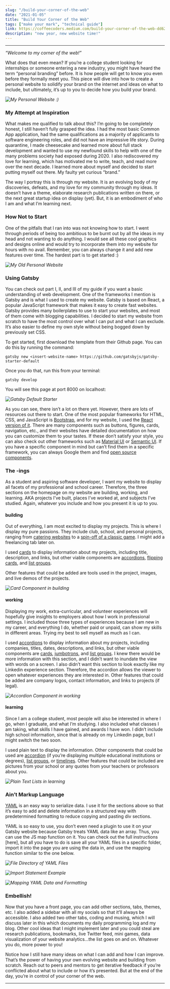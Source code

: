 ```yaml
---
slug: "/build-your-corner-of-the-web"
date: "2021-01-05"
title: "Build Your Corner of the Web"
tags: ["make your mark", "technical guide"]
link: https://coffeecoders.medium.com/build-your-corner-of-the-web-dd6245f1e3d6
description: "new year, new website time!"
---
```

___
*“Welcome to my corner of the web!”*

What does that even mean? If you’re a college student looking for internships or someone entering a new industry, you might have heard the term “personal branding” before. It is how people will get to know you even before they formally meet you. This piece will dive into how to create a personal website to solidify your brand on the internet and ideas on what to include, but ultimately, it’s up to you to decide how you build your brand.

*![My Personal Website :)](../images/corner-part-1/new.png "Personal Website")*

### My Attempt at Inspiration

What makes me qualified to talk about this? I’m going to be completely honest, I still haven’t fully grasped the idea. I had the most basic Common App application, had the same qualifications as a majority of applicants to software engineering roles, and did not have an impressive life story. During quarantine, I made cheesecake and learned more about full stack development and wanted to use my newfound skills to help with one of the many problems society had exposed during 2020. I also rediscovered my love for learning, which has motivated me to write, teach, and read more over the next decade. I learned more about myself and decided to start putting myself out there. My faulty yet curious “brand.” 

The way I portray this is through my website. It is an evolving body of my discoveries, defeats, and my love for my community through my ideas. It doesn’t have a theme, elaborate research publications written on there, or the next great startup idea on display (yet). But, it is an embodiment of who I am and what I’m learning next. 

### How Not to Start

One of the pitfalls that I ran into was not knowing how to start. I went through periods of being too ambitious to be burnt out by all the ideas in my head and not wanting to do anything. I would see all these cool graphics and designs online and would try to incorporate them into my website for hours with no avail. Remember, you can always change it and add new features over time. The hardest part is to get started :)

*![My Old Personal Website](../images/corner-part-1/old.png "Old Personal Website")*

### Using Gatsby 

You can check out part I, II, and III of my guide if you want a basic understanding of web development. One of the frameworks I mention is Gatsby and is what I used to create my website. Gatsby is based on React, a popular JavaScript framework that makes it easy to create fast websites. Gatsby provides many boilerplates to use to start your websites, and most of them come with blogging capabilities. I decided to start my website from scratch to have the most control over what I can put and what I can exclude. It’s also easier to define my own style without being bogged down by previously set CSS. 

To get started, first download the template from their Github page. You can do this by running the command:

```
gatsby new <insert-website-name> https://github.com/gatsbyjs/gatsby-starter-default
```

Once you do that, run this from your terminal:

```
gatsby develop
```

You will see this page at port 8000 on localhost:

*![Gatsby Default Starter](../images/corner-part-1/template.png "Gatsby Default Starter")*

As you can see, there isn’t a lot on there yet. However, there are lots of resources out there to start. One of the most popular frameworks for HTML, CSS, and JavaScript is [Bootstrap](https://getbootstrap.com/), and for my website, I used the [React version of it](https://react-bootstrap.github.io/). There are many components such as buttons, figures, cards, navigation, etc., and their websites have detailed documentation on how you can customize them to your tastes. If these don’t satisfy your style, you can also check out other frameworks such as [Material UI](http://material-ui.com/) or [Semantic UI](https://semantic-ui.com/). If you have a specific component in mind but can’t find them in a specific framework, you can always Google them and find [open source components](https://github.com/brillout/awesome-react-components). 

### The -ings

As a student and aspiring software developer, I want my website to display all facets of my professional and school career. Therefore, the three sections on the homepage on my website are building, working, and learning. AKA projects I’ve built, places I’ve worked at, and subjects I’ve studied. Again, whatever you include and how you present it is up to you. 

#### building

Out of everything, I am most excited to display my projects. This is where I display my pure passions. They include club, school, and personal projects, ranging from [catering websites](https://atasteofafrica.netlify.app/) to a [spin-off of a classic game](https://github.com/asaxena2019/pacman). I might add a freelancing tab later on.

I used [cards](https://react-bootstrap.github.io/components/cards/) to display information about my projects, including title, description, and links, but other viable components are [accordions](https://react-bootstrap.github.io/components/accordion/), [flipping cards](https://reactjsexample.com/flipping-cards-for-your-react-projects/), and [list groups](https://react-bootstrap.github.io/components/list-group/). 

Other features that could be added are tools used in the project, images, and live demos of the projects.

*![Card Component in building](../images/corner-part-1/card.png "Card Component in building")*

#### working

Displaying my work, extra-curricular, and volunteer experiences will hopefully give insights to employers about how I work in professional settings. I included those three types of experiences because I am new in my career, and everything I do, whether paid or unpaid, can show my skills in different areas. Trying my best to sell myself as much as I can.

I used [accordions](https://react-bootstrap.github.io/components/accordion/) to display information about my projects, including companies, titles, dates, descriptions, and links, but other viable components are [cards](https://react-bootstrap.github.io/components/cards/), [jumbotrons](https://react-bootstrap.github.io/components/jumbotron/), and [list groups](https://react-bootstrap.github.io/components/list-group/). I knew there would be more information with this section, and I didn’t want to inundate the view with words on a screen. I also didn’t want this section to look exactly like my Linkedin experience section. Therefore, the accordion allows the viewer to open whatever experiences they are interested in. Other features that could be added are company logos, contact information, and links to projects (if legal).

*![Accordion Component in working](../images/corner-part-1/accordion.png "Accordion Component in working")*

#### learning

Since I am a college student, most people will also be interested in where I go, when I graduate, and what I’m studying. I also included what classes I am taking, what skills I have gained, and awards I have won. I didn’t include high school information, since that is already on my Linkedin page, but I might switch the two soon.

I used plain text to display the information. Other components that could be used are [accordion](https://react-bootstrap.github.io/components/accordion/) (if you’re displaying multiple educational institutions or degrees), [list groups](https://react-bootstrap.github.io/components/list-group/), or [timelines](https://reactjsexample.com/tag/timeline/). Other features that could be included are pictures from your school or any quotes from your teachers or professors about you.

*![Plain Text Lists in learning](../images/corner-part-1/text.png "Plain Text Lists in learning")*

### Ain’t Markup Language

[YAML](https://yaml.org/) is an easy way to serialize data. I use it for the sections above so that it’s easy to add and delete information in a structured way with predetermined formatting to reduce copying and pasting div sections.

YAML is so easy to use, you don’t even need a plugin to use it on your Gatsby website because Gatsby treats YAML data like an array. Thus, you can use the JS map function on it. You can check out the full instructions [here], but all you have to do is save all your YAML files in a specific folder, import it into the page you are using the data in, and use the mapping function similar to the one below.

*![File Directory of YAML Files](../images/corner-part-1/file.png "Plain Text Lists in learning")*

*![Import Statement Example](../images/corner-part-1/import.png "Import Statement Example")*

*![Mapping YAML Data and Formatting](../images/corner-part-1/map.png "Mapping YAML Data and Formatting")*

### Embellish!

Now that you have a front page, you can add other sections, tabs, themes, etc. I also added a sidebar with all my socials so that it’ll always be accessible. I also added two other tabs, coding and musing, which I will discuss later in this which documents my daily programming log and my blog. Other cool ideas that I might implement later and you could steal are research publications, bookmarks, live Twitter feed, mini games, data visualization of your website analytics...the list goes on and on. Whatever you do, more power to you! 

Notice how I still have many ideas on what I can add and how I can improve. That’s the power of having your own evolving website and building from scratch. Reach out to peers and mentors to get iterative feedback if you’re conflicted about what to include or how it’s presented. But at the end of the day, you’re in control of your corner of the web.
___
